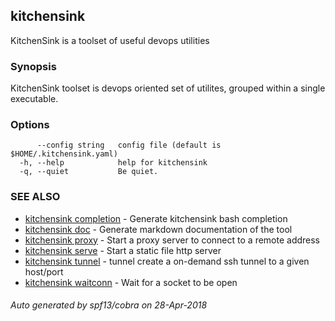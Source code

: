 ## kitchensink

KitchenSink is a toolset of useful devops utilities

### Synopsis

KitchenSink toolset is devops oriented set of utilites, grouped within a single executable.

### Options

```
      --config string   config file (default is $HOME/.kitchensink.yaml)
  -h, --help            help for kitchensink
  -q, --quiet           Be quiet.
```

### SEE ALSO

* [kitchensink completion](kitchensink_completion.md)	 - Generate kitchensink bash completion
* [kitchensink doc](kitchensink_doc.md)	 - Generate markdown documentation of the tool
* [kitchensink proxy](kitchensink_proxy.md)	 - Start a proxy server to connect to a remote address
* [kitchensink serve](kitchensink_serve.md)	 - Start a static file http server
* [kitchensink tunnel](kitchensink_tunnel.md)	 - tunnel create a on-demand ssh tunnel to a given host/port  
* [kitchensink waitconn](kitchensink_waitconn.md)	 - Wait for a socket to be open

###### Auto generated by spf13/cobra on 28-Apr-2018
